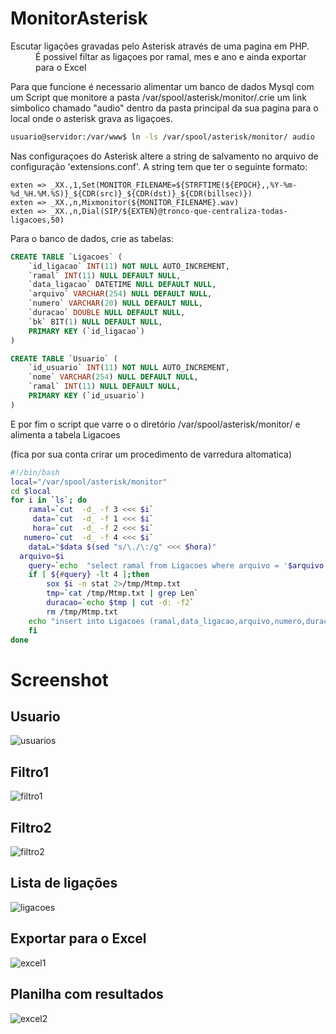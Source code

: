 # MonitorAsterisk

<dl>
	<dt>Escutar ligações gravadas pelo Asterisk através de uma pagina em PHP.</dt>
	<dd>É possivel filtar as ligaçoes por ramal, mes e ano e ainda exportar para o Excel</dd>
</dl>

Para que funcione é necessario alimentar um banco de dados Mysql 
com um Script que monitore a pasta /var/spool/asterisk/monitor/.crie um link 
simbolico chamado "audio" dentro da pasta principal da sua pagina para o local onde o
asterisk grava as ligaçoes.
```bash
usuario@servidor:/var/www$ ln -ls /var/spool/asterisk/monitor/ audio
```
Nas configuraçoes do Asterisk  altere a string de salvamento no arquivo de configuração 'extensions.conf'.
A string tem que ter o seguinte formato: 
```
exten => _XX.,1,Set(MONITOR_FILENAME=${STRFTIME(${EPOCH},,%Y-%m-%d_%H.%M.%S)}_${CDR(src)}_${CDR(dst)}_${CDR(billsec)})
exten => _XX.,n,Mixmonitor(${MONITOR_FILENAME}.wav)
exten => _XX.,n,Dial(SIP/${EXTEN}@tronco-que-centraliza-todas-ligacoes,50)
```
Para o banco de dados, crie as tabelas:
```SQL
CREATE TABLE `Ligacoes` (
	`id_ligacao` INT(11) NOT NULL AUTO_INCREMENT,
	`ramal` INT(11) NULL DEFAULT NULL,
	`data_ligacao` DATETIME NULL DEFAULT NULL,
	`arquivo` VARCHAR(254) NULL DEFAULT NULL,
	`numero` VARCHAR(20) NULL DEFAULT NULL,
	`duracao` DOUBLE NULL DEFAULT NULL,
	`bk` BIT(1) NULL DEFAULT NULL,
	PRIMARY KEY (`id_ligacao`)
)
```
```SQL
CREATE TABLE `Usuario` (
	`id_usuario` INT(11) NOT NULL AUTO_INCREMENT,
	`nome` VARCHAR(254) NULL DEFAULT NULL,
	`ramal` INT(11) NULL DEFAULT NULL,
	PRIMARY KEY (`id_usuario`)
)
```
E por fim o script que varre o o diretório /var/spool/asterisk/monitor/ e alimenta a tabela Ligacoes

(fica por sua conta crirar um procedimento de varredura altomatica)


```bash
#!/bin/bash
local="/var/spool/asterisk/monitor"
cd $local
for i in `ls`; do 
    ramal=`cut  -d_ -f 3 <<< $i`
     data=`cut  -d_ -f 1 <<< $i`
     hora=`cut  -d_ -f 2 <<< $i`
   numero=`cut  -d_ -f 4 <<< $i`
    dataL="$data $(sed "s/\./\:/g" <<< $hora)"
  arquivo=$i
    query=`echo  "select ramal from Ligacoes where arquivo = '$arquivo'  " | mysql MLigacao -u root -pmaster`
	if [ ${#query} -lt 4 ];then
		sox $i -n stat 2>/tmp/Mtmp.txt 
		tmp=`cat /tmp/Mtmp.txt | grep Len`
		duracao=`echo $tmp | cut -d: -f2`
    	rm /tmp/Mtmp.txt 
    echo "insert into Ligacoes (ramal,data_ligacao,arquivo,numero,duracao,bk) values ($ramal,'$dataL','$arquivo','$numero',$duracao,0)"  | mysql MLigacao -u root -pmaster
	fi
done
```

# Screenshot

## Usuario
![usuarios](https://user-images.githubusercontent.com/7445276/48920323-74a49300-ee7f-11e8-8f24-51ef12e893b3.png) 
## Filtro1
![filtro1](https://user-images.githubusercontent.com/7445276/48920340-8ab25380-ee7f-11e8-94e7-8d63a2e01698.png)
## Filtro2
![filtro2](https://user-images.githubusercontent.com/7445276/48920342-8b4aea00-ee7f-11e8-930b-4c01f0e11b2c.png) 
## Lista de ligações
![ligacoes](https://user-images.githubusercontent.com/7445276/48920341-8b4aea00-ee7f-11e8-8e8f-cb77169e508a.png) 
## Exportar para o Excel
![excel1](https://user-images.githubusercontent.com/7445276/48920344-8b4aea00-ee7f-11e8-962c-ae4462ef44ad.png) 
## Planilha com resultados
![excel2](https://user-images.githubusercontent.com/7445276/48920343-8b4aea00-ee7f-11e8-82f0-c9a58b20de93.png) 


 

























